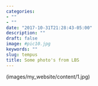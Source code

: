```yaml
---
categories:
- ""
- ""
date: "2017-10-31T21:28:43-05:00"
description: ""
draft: false
image: #pic10.jpg
keywords: ""
slug: tempus
title: Some photo's from LBS
---
```




(images/my_website/content/1.jpg)


